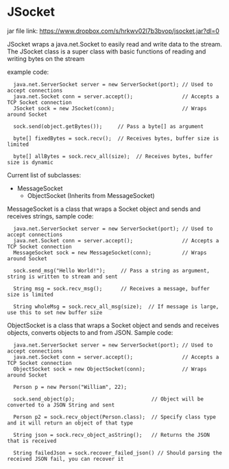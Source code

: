 JSocket
===============

jar file link: https://www.dropbox.com/s/hrkwv02l7b3bvop/jsocket.jar?dl=0

JSocket wraps a java.net.Socket to easily read and write data to the stream.
The JSocket class is a super class with basic functions of reading and writing bytes on the stream

example code:

      java.net.ServerSocket server = new ServerSocket(port); // Used to accept connections
      java.net.Socket conn = server.accept();                // Accepts a TCP Socket connection
      JSocket sock = new JSocket(conn);                      // Wraps around Socket
      
      sock.send(object.getBytes());     // Pass a byte[] as argument
      
      byte[] fixedBytes = sock.recv();  // Receives bytes, buffer size is limited
      
      byte[] allBytes = sock.recv_all(size);  // Receives bytes, buffer size is dynamic

Current list of subclasses:

- MessageSocket
  - ObjectSocket (Inherits from MessageSocket)
   
MessageSocket is a class that wraps a Socket object and sends and receives strings, sample code:

      java.net.ServerSocket server = new ServerSocket(port); // Used to accept connections
      java.net.Socket conn = server.accept();                // Accepts a TCP Socket connection
      MessageSocket sock = new MessageSocket(conn);          // Wraps around Socket
  
      sock.send_msg("Hello World!");     // Pass a string as argument, string is written to stream and sent
  
      String msg = sock.recv_msg();      // Receives a message, buffer size is limited
  
      String wholeMsg = sock.recv_all_msg(size);  // If message is large, use this to set new buffer size
      
ObjectSocket is a class that wraps a Socket object and sends and receives objects, converts objects to and from JSON.
Sample code:

      java.net.ServerSocket server = new ServerSocket(port); // Used to accept connections
      java.net.Socket conn = server.accept();                // Accepts a TCP Socket connection
      ObjectSocket sock = new ObjectSocket(conn);            // Wraps around Socket
      
      Person p = new Person("William", 22);
      
      sock.send_object(p);                         // Object will be converted to a JSON String and sent
      
      Person p2 = sock.recv_object(Person.class);  // Specify class type and it will return an object of that type
      
      String json = sock.recv_object_asString();   // Returns the JSON that is received
      
      String failedJson = sock.recover_failed_json() // Should parsing the received JSON fail, you can recover it
